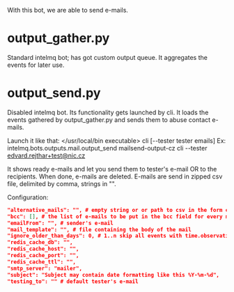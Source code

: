 
With this bot, we are able to send e-mails.

output_gather.py
================
Standard intelmq bot; has got custom output queue. It aggregates the events for later use.

output_send.py
==============
Disabled intelmq bot. Its functionality gets launched by cli.
It loads the events gathered by output_gather.py and sends them to abuse contact e-mails.

Launch it like that:
</usr/local/bin executable> <bot-id> cli [--tester tester emails]
Ex:
intelmq.bots.outputs.mail.output_send  mailsend-output-cz cli --tester edvard.rejthar+test@nic.cz

It shows ready e-mails and let you send them to tester's e-mail OR to the recipients.
When done, e-mails are deleted.
E-mails are send in zipped csv file, delimited by comma, strings in "".


Configuration:
```json
"alternative_mails": "", # empty string or or path to csv in the form original@email.com,alternative@email.com
"bcc": [], # the list of e-mails to be put in the bcc field for every mail
"emailFrom": "", # sender's e-mail
"mail_template": "", # file containing the body of the mail
"ignore_older_than_days": 0, # 1..n skip all events with time.observation older than 1..n day; 0 disabled (allow all)
"redis_cache_db": "",
"redis_cache_host": "",
"redis_cache_port": "",
"redis_cache_ttl": "",
"smtp_server": "mailer",
"subject": "Subject may contain date formatting like this %Y-%m-%d",
"testing_to": "" # default tester's e-mail
```
